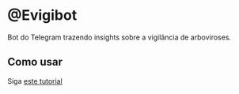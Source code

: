 # @Evigibot
Bot do Telegram trazendo insights sobre a vigilância de arboviroses.

## Como usar
Siga [este tutorial](https://docs.google.com/presentation/d/e/2PACX-1vSVoOmL0ZE4qAT3z5qzoF62H1cyvmMwDJFppHisx5hgbe4fo2JM3kQidVSX8mZsStilnpuEd34Wibgd/pub?start=false&loop=false&delayms=3000)
